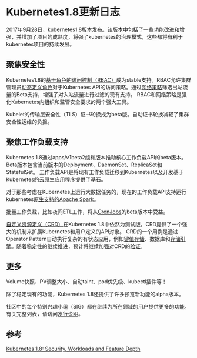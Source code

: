 # Kubernetes1.8更新日志

2017年9月28日，kubernetes1.8版本发布。该版本中包括了一些功能改进和增强，并增加了项目的成熟度，将强了kubernetes的治理模式，这些都将有利于kubernetes项目的持续发展。

## 聚焦安全性

Kubernetes1.8的[基于角色的访问控制（RBAC）](https://en.wikipedia.org/wiki/Role-based_access_control)成为stable支持。RBAC允许集群管理员[动态定义角色](https://kubernetes.io/docs/admin/authorization/rbac/)对于Kubernetes API的访问策略。通过[网络策略](https://kubernetes.io/docs/concepts/services-networking/network-policies/)筛选出站流量的Beta支持，增强了对入站流量进行过滤的现有支持。 RBAC和网络策略是强化Kubernetes内组织和监管安全要求的两个强大工具。

Kubelet的传输层安全性（TLS）证书轮换成为beta版。自动证书轮换减轻了集群安全性运维的负担。

## 聚焦工作负载支持

Kubernetes 1.8通过apps/v1beta2组和版本推动核心工作负载API的beta版本。Beta版本包含当前版本的Deployment、DaemonSet、ReplicaSet和StatefulSet。 工作负载API是将现有工作负载迁移到Kubernetes以及开发基于Kubernetes的云原生应用程序提供了基石。

对于那些考虑在Kubernetes上运行大数据任务的，现在的工作负载API支持运行kubernetes[原生支持的Apache Spark](https://apache-spark-on-k8s.github.io/userdocs/)。

批量工作负载，比如夜间ETL工作，将从[CronJobs](https://kubernetes.io/docs/concepts/workloads/controllers/cron-jobs/)的beta版本中受益。

[自定义资源定义（CRD）](https://kubernetes.io/docs/concepts/api-extension/custom-resources/)在Kubernetes 1.8中依然为测试版。CRD提供了一个强大的机制来扩展Kubernetes和用户定义的API对象。 CRD的一个用例是通过Operator Pattern自动执行复杂的有状态应用，例如[键值存储](https://github.com/coreos/etcd-operator)、数据库和[存储引擎](https://rook.io/)。随着稳定性的继续推进，预计将继续加强对CRD的[验证](https://kubernetes.io/docs/tasks/access-kubernetes-api/extend-api-custom-resource-definitions/#validation)。

## 更多

Volume快照、PV调整大小、自动taint、pod优先级、kubectl插件等！

除了稳定现有的功能，Kubernetes 1.8还提供了许多预览新功能的alpha版本。

社区中的每个特别兴趣小组（SIG）都在继续为所在领域的用户提供更多的功能。有关完整列表，请访问[发行说明](https://github.com/kubernetes/kubernetes/blob/master/CHANGELOG-1.8.md)。

## 参考

[Kubernetes 1.8: Security, Workloads and Feature Depth](http://blog.kubernetes.io/2017/09/kubernetes-18-security-workloads-and.html)

